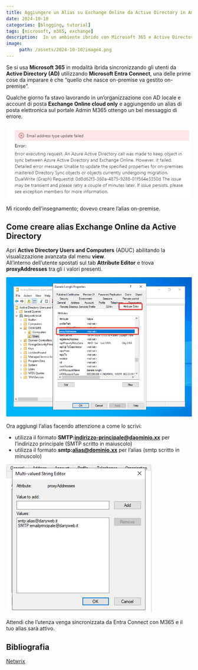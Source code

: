 ```yaml
---
title: Aggiungere un Alias su Exchange Online da Active Directory in Ambiente Ibrido
date: 2024-10-10
categories: [blogging, tutorial]
tags: [microsoft, m365, exchange]
description:  In un ambiente ibrido con Microsoft 365 e Active Directory, gestire alias di posta può risultare complesso. Questo articolo spiega come aggiungere un alias a un account Exchange Online sincronizzato da AD, evitando errori comuni.
image:
     path: /assets/2024-10-10/image4.png
---
```

Se si usa **Microsoft 365** in modalità ibrida sincronizzando gli utenti da **Active Directory (AD)** utilizzando **Microsoft Entra Connect**, una delle prime cose da imparare è che “quello che nasce on-premise va gestito on-premise”.

Qualche giorno fa stavo lavorando in un’organizzazione con AD locale e account di posta **Exchange Online cloud only** e aggiungendo un alias di posta elettronica sul portale Admin M365 ottengo un bel messaggio di errore.

![Errore in Exchange Online](/assets/2024-10-10/image2.png)

Mi ricordo dell’insegnamento; dovevo creare l’alias on-premise.

## Come creare alias Exchange Online da Active Directory
Apri **Active Directory Users and Computers** (ADUC) abilitando la visualizzazione avanzata dal menu **view**.  
All’interno dell’utente spostati sul tab **Attribute Editor** e trova **proxyAddresses** tra gli i valori presenti.  

![proxyAddresses in ADUC](/assets/2024-10-10/image3.png)

Ora aggiungi l’alias facendo attenzione a come lo scrivi:

- utilizza il formato **SMTP:[indirizzo-principale@daominio.xx](mailto:indirozzo-principale@daominio.xx)** per l’indirizzo principale (SMTP scritto in maiuscolo)  
- utilizza il formato **smtp:[alias@dominio.xx](mailto:alias@dominio.xx)** per l’alias (smtp scritto in minuscolo)

![Aggiunta dell'alias](/assets/2024-10-10/image1.png)

Attendi che l’utenza venga sincronizzata da Entra Connect con M365 e il tuo alias sarà attivo.

## Bibliografia
[Netwrix](https://blog.netwrix.com/2017/02/02/using-ad-to-add-an-alias-to-an-office-three-six-five-email-account/)